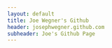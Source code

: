 ```yaml
---
layout: default
title: Joe Wegner's Github
header: josephwegner.github.com
subheader: Joe's Github Page
---
```


